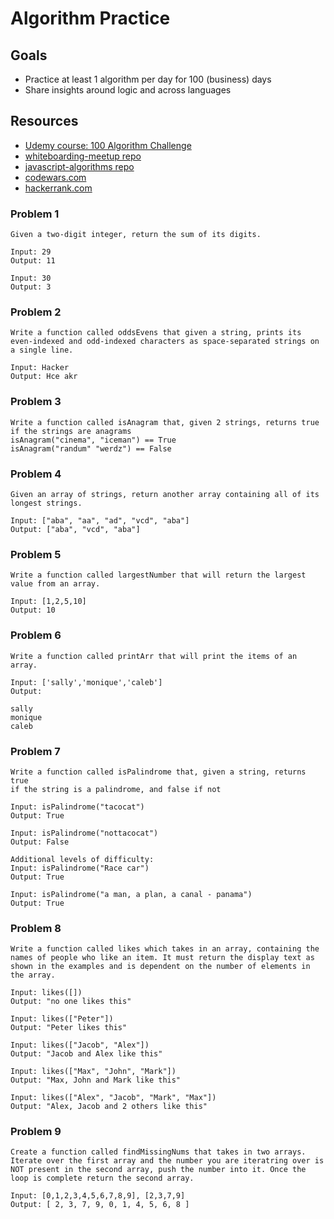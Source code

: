 # Algorithm Practice

## Goals

- Practice at least 1 algorithm per day for 100 (business) days
- Share insights around logic and across languages

## Resources

- [Udemy course: 100 Algorithm Challenge](https://www.udemy.com/course/100-algorithms-challenge/learn/lecture/10510502?start=0#overview)
- [whiteboarding-meetup repo](https://git.generalassemb.ly/eloisebarrow/whiteboarding-meetup/blob/master/algorithms.md)
- [javascript-algorithms repo](https://github.com/trekhleb/javascript-algorithms#data-structures)
- [codewars.com](https://www.codewars.com/)
- [hackerrank.com](https://www.hackerrank.com/)

### Problem 1

```
Given a two-digit integer, return the sum of its digits.

Input: 29
Output: 11

Input: 30
Output: 3
```

### Problem 2

```
Write a function called oddsEvens that given a string, prints its even-indexed and odd-indexed characters as space-separated strings on a single line.

Input: Hacker
Output: Hce akr

```

### Problem 3

```
Write a function called isAnagram that, given 2 strings, returns true if the strings are anagrams
isAnagram("cinema", "iceman") == True
isAnagram("randum" "werdz") == False
```

### Problem 4

```
Given an array of strings, return another array containing all of its longest strings.

Input: ["aba", "aa", "ad", "vcd", "aba"]
Output: ["aba", "vcd", "aba"]
```

### Problem 5

```
Write a function called largestNumber that will return the largest value from an array.

Input: [1,2,5,10]
Output: 10
```

### Problem 6

```
Write a function called printArr that will print the items of an array.

Input: ['sally','monique','caleb']
Output: 

sally
monique
caleb

```

### Problem 7

```
Write a function called isPalindrome that, given a string, returns true
if the string is a palindrome, and false if not

Input: isPalindrome("tacocat")
Output: True

Input: isPalindrome("nottacocat")
Output: False

Additional levels of difficulty:
Input: isPalindrome("Race car")
Output: True

Input: isPalindrome("a man, a plan, a canal - panama")
Output: True
```

### Problem 8

```
Write a function called likes which takes in an array, containing the names of people who like an item. It must return the display text as shown in the examples and is dependent on the number of elements in the array.

Input: likes([])
Output: "no one likes this"

Input: likes(["Peter"])
Output: "Peter likes this"

Input: likes(["Jacob", "Alex"])
Output: "Jacob and Alex like this"

Input: likes(["Max", "John", "Mark"])
Output: "Max, John and Mark like this"

Input: likes(["Alex", "Jacob", "Mark", "Max"])
Output: "Alex, Jacob and 2 others like this"
```

### Problem 9

```
Create a function called findMissingNums that takes in two arrays. Iterate over the first array and the number you are iteratring over is NOT present in the second array, push the number into it. Once the loop is complete return the second array.

Input: [0,1,2,3,4,5,6,7,8,9], [2,3,7,9]
Output: [ 2, 3, 7, 9, 0, 1, 4, 5, 6, 8 ]
```